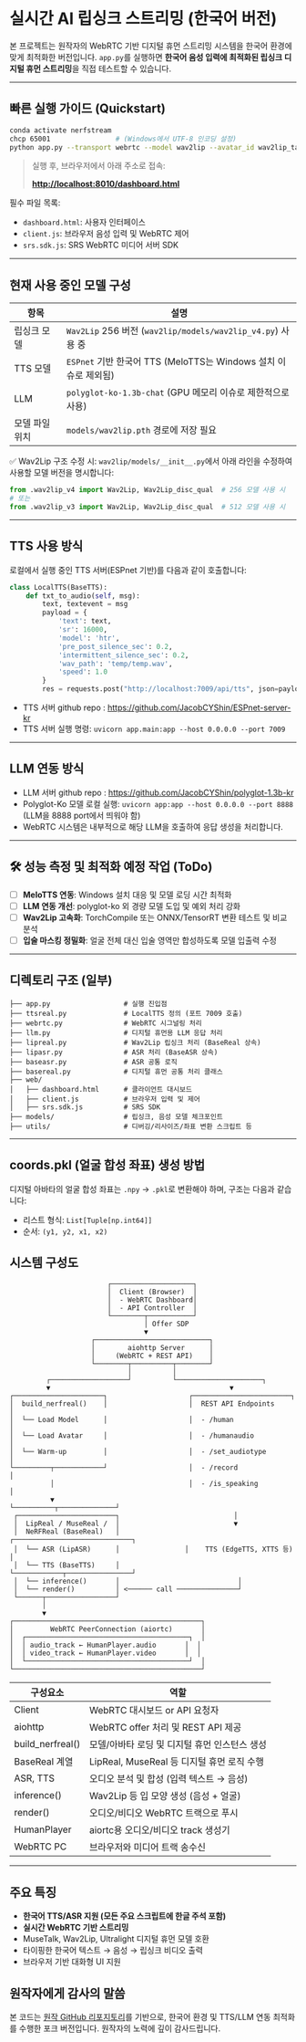 # 실시간 AI 립싱크 스트리밍 (한국어 버전)

본 프로젝트는 원작자의 WebRTC 기반 디지털 휴먼 스트리밍 시스템을 한국어 환경에 맞게 최적화한 버전입니다.
`app.py`를 실행하면 **한국어 음성 입력에 최적화된 립싱크 디지털 휴먼 스트리밍**을 직접 테스트할 수 있습니다.

---

## 빠른 실행 가이드 (Quickstart)

```bash
conda activate nerfstream
chcp 65001                # (Windows에서 UTF-8 인코딩 설정)
python app.py --transport webrtc --model wav2lip --avatar_id wav2lip_taeri
```

> 실행 후, 브라우저에서 아래 주소로 접속:
>
> **[http://localhost:8010/dashboard.html](http://localhost:8010/dashboard.html)**

필수 파일 목록:

* `dashboard.html`: 사용자 인터페이스
* `client.js`: 브라우저 음성 입력 및 WebRTC 제어
* `srs.sdk.js`: SRS WebRTC 미디어 서버 SDK

---

## 현재 사용 중인 모델 구성

| 항목       | 설명                                                     |
| -------- | ------------------------------------------------------ |
| 립싱크 모델   | `Wav2Lip` 256 버전 (`wav2lip/models/wav2lip_v4.py`) 사용 중 |
| TTS 모델   | `ESPnet` 기반 한국어 TTS (MeloTTS는 Windows 설치 이슈로 제외됨)      |
| LLM      | `polyglot-ko-1.3b-chat` (GPU 메모리 이슈로 제한적으로 사용)         |
| 모델 파일 위치 | `models/wav2lip.pth` 경로에 저장 필요                         |

✅ Wav2Lip 구조 수정 시:
`wav2lip/models/__init__.py`에서 아래 라인을 수정하여 사용할 모델 버전을 명시합니다:

```python
from .wav2lip_v4 import Wav2Lip, Wav2Lip_disc_qual  # 256 모델 사용 시
# 또는
from .wav2lip_v3 import Wav2Lip, Wav2Lip_disc_qual  # 512 모델 사용 시
```

---

## TTS 사용 방식

로컬에서 실행 중인 TTS 서버(ESPnet 기반)를 다음과 같이 호출합니다:

```python
class LocalTTS(BaseTTS):
    def txt_to_audio(self, msg):
        text, textevent = msg
        payload = {
            'text': text,
            'sr': 16000,
            'model': 'htr',
            'pre_post_silence_sec': 0.2,
            'intermittent_silence_sec': 0.2,
            'wav_path': 'temp/temp.wav',
            'speed': 1.0
        }
        res = requests.post("http://localhost:7009/api/tts", json=payload)
```

* TTS 서버 github repo : https://github.com/JacobCYShin/ESPnet-server-kr
* TTS 서버 실행 명령: `uvicorn app.main:app --host 0.0.0.0 --port 7009`

---

## LLM 연동 방식
* LLM 서버 github repo : https://github.com/JacobCYShin/polyglot-1.3b-kr
* Polyglot-Ko 모델 로컬 실행: `uvicorn app:app --host 0.0.0.0 --port 8888` (LLM을 8888 port에서 띄워야 함)
* WebRTC 시스템은 내부적으로 해당 LLM을 호출하여 응답 생성을 처리합니다.

---

## 🛠 성능 측정 및 최적화 예정 작업 (ToDo)

* [ ] **MeloTTS 연동**: Windows 설치 대응 및 모델 로딩 시간 최적화
* [ ] **LLM 연동 개선**: polyglot-ko 외 경량 모델 도입 및 예외 처리 강화
* [ ] **Wav2Lip 고속화**: TorchCompile 또는 ONNX/TensorRT 변환 테스트 및 비교 분석
* [ ] **입술 마스킹 정밀화**: 얼굴 전체 대신 입술 영역만 합성하도록 모델 입출력 수정
---

## 디렉토리 구조 (일부)

```
├── app.py                  # 실행 진입점
├── ttsreal.py              # LocalTTS 정의 (포트 7009 호출)
├── webrtc.py               # WebRTC 시그널링 처리
├── llm.py                  # 디지털 휴먼용 LLM 응답 처리
├── lipreal.py              # Wav2Lip 립싱크 처리 (BaseReal 상속)
├── lipasr.py               # ASR 처리 (BaseASR 상속)
├── baseasr.py              # ASR 공통 로직
├── basereal.py             # 디지털 휴먼 공통 처리 클래스
├── web/
│   ├── dashboard.html      # 클라이언트 대시보드
│   ├── client.js           # 브라우저 입력 및 제어
│   ├── srs.sdk.js          # SRS SDK
├── models/                 # 립싱크, 음성 모델 체크포인트
├── utils/                  # 디버깅/리사이즈/좌표 변환 스크립트 등
```

---

## coords.pkl (얼굴 합성 좌표) 생성 방법

디지털 아바타의 얼굴 합성 좌표는 `.npy` → `.pkl`로 변환해야 하며, 구조는 다음과 같습니다:

* 리스트 형식: `List[Tuple[np.int64]]`
* 순서: `(y1, y2, x1, x2)`


## 시스템 구성도

```
                        ┌────────────────────┐
                        │  Client (Browser)  │
                        │  - WebRTC Dashboard│
                        │  - API Controller  │
                        └────────┬───────────┘
                                 │ Offer SDP
                                 ▼
                    ┌────────────────────────────┐
                    │        aiohttp Server      │
                    │     (WebRTC + REST API)    │
                    └────────┬──────────┬────────┘
                             │          │
         ┌───────────────────┘          └─────────────────────┐
         ▼                                            ▼
┌──────────────────────┐                    ┌────────────────────────┐
│  build_nerfreal()    │                    │  REST API Endpoints     │
│  └── Load Model      │                    │  - /human               │
│  └── Load Avatar     │                    │  - /humanaudio          │
│  └── Warm-up         │                    │  - /set_audiotype       │
└─────────┬────────────┘                    │  - /record              │
          │                                 │  - /is_speaking         │
          ▼                                 └──────────┬──────────────┘
 ┌────────────────────────┐                            │
 │  LipReal / MuseReal /  │                            ▼
 │  NeRFReal (BaseReal)   │                ┌─────────────────────────────┐
 │  └── ASR (LipASR)      │                │    TTS (EdgeTTS, XTTS 등)    │
 │  └── TTS (BaseTTS)     │                └────────────┬────────────────┘
 │  └── inference()       │                             │
 │  └── render()          │ <────── call ───────────────┘
 └──────┬─────────────────┘
        │
        ▼
┌──────────────────────────────────────────────┐
│         WebRTC PeerConnection (aiortc)       │
│  ┌────────────────────────────────────────┐  │
│  │ audio_track ← HumanPlayer.audio       │  │
│  │ video_track ← HumanPlayer.video       │  │
│  └────────────────────────────────────────┘  │
└──────────────────────────────────────────────┘
```
| 구성요소              | 역할                               |
| ----------------- | -------------------------------- |
| Client            | WebRTC 대시보드 or API 요청자           |
| aiohttp           | WebRTC offer 처리 및 REST API 제공    |
| build\_nerfreal() | 모델/아바타 로딩 및 디지털 휴먼 인스턴스 생성       |
| BaseReal 계열       | LipReal, MuseReal 등 디지털 휴먼 로직 수행 |
| ASR, TTS          | 오디오 분석 및 합성 (입력 텍스트 → 음성)        |
| inference()       | Wav2Lip 등 입 모양 생성 (음성 + 얼굴)      |
| render()          | 오디오/비디오 WebRTC 트랙으로 푸시           |
| HumanPlayer       | aiortc용 오디오/비디오 track 생성기        |
| WebRTC PC         | 브라우저와 미디어 트랙 송수신                 |

---

## 주요 특징

* **한국어 TTS/ASR 지원 (모든 주요 스크립트에 한글 주석 포함)**
* **실시간 WebRTC 기반 스트리밍**
* MuseTalk, Wav2Lip, Ultralight 디지털 휴먼 모델 호환
* 타이핑한 한국어 텍스트 → 음성 → 립싱크 비디오 출력
* 브라우저 기반 대화형 UI 지원

## 원작자에게 감사의 말씀

본 코드는 [원작 GitHub 리포지토리](https://https://github.com/lipku/LiveTalking)를 기반으로, 한국어 환경 및 TTS/LLM 연동 최적화를 수행한 포크 버전입니다. 원작자의 노력에 깊이 감사드립니다.

